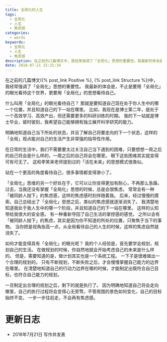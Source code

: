 ```yaml
---
title: 全局化的人生
tags:
  - 全局化
  - 人生
  - 焦虑感
categories:
  - words
keywords:
  - 全局化
  - 人生
  - 焦虑感
description: 在之前的几篇博文中，我经常强调了「全局化」思想的重要性。我最新的体会是，不止是要用「全局化」的眼光看待这个世界，更要用「全局化」的思想看待自己。
date: 2018-07-21 15:31:34
---
```





在之前的几篇博文({% post_link Positive %}, {% post_link Structure %})中，我经常强调了「全局化」思想的重要性。
我最新的体会是，不止是要用「全局化」的眼光看待这个世界，更要用「全局化」的思想看待自己。

什么叫用「全局化」的眼光看待自己？
那就是要知道自己现在处于你人生中的哪一个位置，并且知道自己的下一站在哪里。
比如，我现在是博士第二年，是处于一个高效学习、高效产出，但还需要更多的科研训练的时期。
我的下一站就是博士毕业，彼时彼刻，我希望自己能够拥有独立展开科学研究的能力。

明确地知道自己当下所处的状态，并且了解自己将要走向的下一个状态，这样的「全局」观点能对自己的生活产生非常强的指导性作用。

在日常的生活中，我们不需要要太过关注自己当下遇到的困难，只要想想一周之后的自己将会是什么样的，一周之后的自己将会在哪里。
眼下这些困难其实就变得可有可无了。
这和李笑来老师提到过的「活在未来」的思想模式很类似。

站在一个更高的角度看待自己，很多事情都变得渺小了。

「全局化」思维的另一个好处在于，它可以让你变得更加有耐心，不再那么急躁。
过去，当我还没有掌握「全局化」思想的时候，总是会很焦虑。
常常会有一种「被同龄人抛下」的焦虑感，这样的焦虑感时刻伴随着我。
后来，经过慢慢的摸索，自己总结出了「全局化」思想之后，类似的焦虑感就逐渐消失了。
我清楚地知道我处于我人生中的哪一个阶段，并且知道自己的下一站在哪里。
这样的认知带给我很大的安全感。
有一种重新夺回了自己生活的掌控感的感觉。
之所以会有「被同龄人抛下」的焦虑，其实是因为你不知道的所处的位置，只聚焦于当下的事物。
当你把是视角抬高一点，从全局看待自己的人生的时候，这样的焦虑自然就消失了。


如何才能变得具有「全局化」的眼光呢？
我的个人经验是，首先要学会规划，规划自己的生活。
在做规划的时候，你自然地就会开始考虑自己的未来是什么样的。
但是，需要知道的是，做计划其实也是一个系统工程。
一下子是很难做出一个合理的规划的。
只有不断规划，不断失败之后，才会慢慢掌握自己能力的边界在哪里。
在清楚地知道自己的行动力边界在哪的时候，才能制定出既符合自己目标，也符合自己能力的规划。

一旦制定出合理的规划之后，剩下的就是执行了。
因为明确地知道自己将会走向哪里，自己的执行过程将会变得心无旁骛，不管周围的景色如何变化，自己的目标始终不变。
一步一步往前走，不会再有焦虑感。


# 更新日志

- 2018年7月21日 写作并发表
